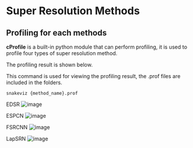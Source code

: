 # Super Resolution Methods

## 

## Profiling for each methods

**cProfile** is a built-in python module that can perform profiling, it is used to profile four types of super resolution method.

The profiling result is shown below.

This command is used for viewing the profiling result, the .prof files are included in the folders.

    snakeviz {method_name}.prof 


EDSR
![image](https://user-images.githubusercontent.com/85248151/175776908-79b19cc9-6d2a-4630-b81f-cb4ebab6dc4c.png)


ESPCN
![image](https://user-images.githubusercontent.com/85248151/175776958-61bf77da-a668-4cd8-8a08-8794ef17c172.png)


FSRCNN
![image](https://user-images.githubusercontent.com/85248151/175777012-08144f6f-1969-48c4-b0f0-ea9e83af37b9.png)


LapSRN
![image](https://user-images.githubusercontent.com/85248151/175777050-94fd3d0e-2b35-401d-b55f-c5f853582ec8.png)

